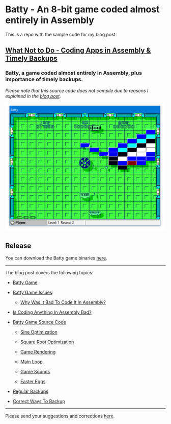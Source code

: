 # Batty - An 8-bit game coded almost entirely in Assembly

This is a repo with the sample code for my blog post:

## [What Not to Do - Coding Apps in Assembly & Timely Backups](https://dennisbabkin.com/blog/?i=AAA11800)
### Batty, a game coded almost entirely in Assembly, plus importance of timely backups.

*Please note that this source code does not compile due to reasons I explained in the [blog post](https://dennisbabkin.com/blog/?i=AAA11800).*

![Batty Game](https://github.com/dennisbabkin/batty/blob/main/Batty/Screenshots/batty_screenshot_1.png)

## Release

You can download the Batty game binaries [here](https://dennisbabkin.com/php/downloads/Batty_game.zip).

------------------

The blog post covers the following topics:

- [Batty Game](https://dennisbabkin.com/blog/?i=AAA11800#batty)

- [Batty Game Issues](https://dennisbabkin.com/blog/?i=AAA11800#batty_issues):

  - [Why Was It Bad To Code It In Assembly?](https://dennisbabkin.com/blog/?i=AAA11800#why_asm_is_bad)

- [Is Coding Anything In Assembly Bad?](https://dennisbabkin.com/blog/?i=AAA11800#coding_in_asm)
 
- [Batty Game Source Code](https://dennisbabkin.com/blog/?i=AAA11800#batty_src)

  - [Sine Optimization](https://dennisbabkin.com/blog/?i=AAA11800#batty_src_sine)

  - [Square Root Optimization](https://dennisbabkin.com/blog/?i=AAA11800#batty_src_sqrt)

  - [Game Rendering](https://dennisbabkin.com/blog/?i=AAA11800#batty_src_render)

  - [Main Loop](https://dennisbabkin.com/blog/?i=AAA11800#batty_src_main_loop)

  - [Game Sounds](https://dennisbabkin.com/blog/?i=AAA11800#batty_src_sound)

  - [Easter Eggs](https://dennisbabkin.com/blog/?i=AAA11800#batty_src_easter)

- [Regular Backups](https://dennisbabkin.com/blog/?i=AAA11800#backups)

- [Correct Ways To Backup](https://dennisbabkin.com/blog/?i=AAA11800#backup_correct)


---------------

Please send your suggestions and corrections [here](https://dennisbabkin.com/sfb/?what=bug&Batty&ver=Guthub).
